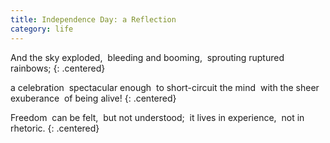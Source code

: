 ```yaml
---
title: Independence Day: a Reflection
category: life
---
```


And the sky exploded, 
bleeding and booming, 
sprouting ruptured rainbows;
{: .centered}

a celebration 
spectacular enough 
to short-circuit the mind
 with the sheer exuberance 
of being alive!
{: .centered}

Freedom 
can be felt,
 but not understood; 
it lives in experience,
 not in rhetoric.
{: .centered}
